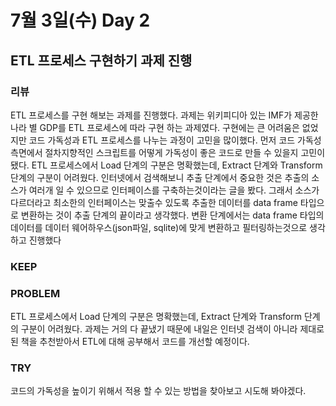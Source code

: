 # 7월 3일(수) Day 2

## ETL 프로세스 구현하기 과제 진행

### 리뷰

ETL 프로세스를 구현 해보는 과제를 진행했다.
과제는 위키피디아 있는 IMF가 제공한 나라 별 GDP를 ETL 프로세스에 따라 구현 하는 과제였다.
구현에는 큰 어려움은 없었지만 코드 가독성과 ETL 프로세스를 나누는 과정이 고민을 많이했다.
먼저 코드 가독성 측면에서 절차지향적인 스크립트를 어떻게 가독성이 좋은 코드로 만들 수 있을지 고민이 됐다.
ETL 프로세스에서 Load 단계의 구분은 명확했는데, Extract 단계와 Transform 단계의 구분이 어려웠다.
인터넷에서 검색해보니 추출 단계에서 중요한 것은 추출의 소스가 여러개 일 수 있으므로 인터페이스를 구축하는것이라는 글을 봤다.
그래서 소스가 다르더라고 최소한의 인터페이스는 맞출수 있도록 추출한 데이터를 data frame 타입으로 변환하는 것이 추출 단계의 끝이라고 생각했다.
변환 단계에서는 data frame 타입의 데이터를 데이터 웨어하우스(json파일, sqlite)에 맞게 변환하고 필터링하는것으로 생각하고 진행했다

### KEEP

### PROBLEM

ETL 프로세스에서 Load 단계의 구분은 명확했는데, Extract 단계와 Transform 단계의 구분이 어려웠다.
과제는 거의 다 끝냈기 때문에 내일은 인터넷 검색이 아니라 제대로 된 책을 추천받아서 ETL에 대해 공부해서 코드를 개선할 예정이다.

### TRY

코드의 가독성을 높이기 위해서 적용 할 수 있는 방법을 찾아보고 시도해 봐야겠다.